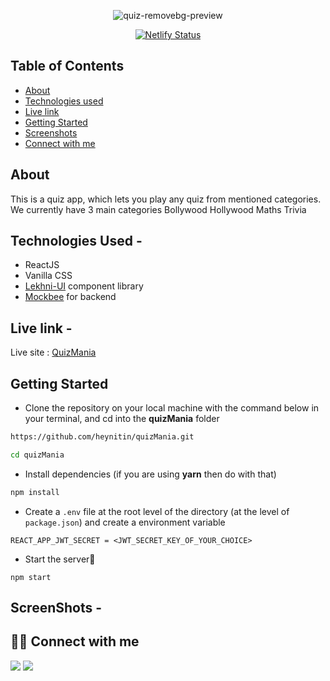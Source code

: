 <div align="center">
 
![quiz-removebg-preview](https://user-images.githubusercontent.com/23723159/173058450-35ad233c-83c9-4964-8fff-053ee5da79ad.png) 

[![Netlify Status](https://api.netlify.com/api/v1/badges/ce39af43-72a2-446a-8330-f534e715f36a/deploy-status)](https://app.netlify.com/sites/buy-with-us/deploys)

</div>

## Table of Contents

- [About](#about)
- [Technologies used](#technologies-used)
- [Live link](#live-link)
- [Getting Started](#getting-started)
- [Screenshots](#screenshots)
- [Connect with me](#-connect-with-me)


## About

This is a quiz app, which lets you play any quiz from mentioned categories.
We currently have 3 main categories
Bollywood
Hollywood
Maths Trivia

 
## Technologies Used - 
- ReactJS
- Vanilla CSS
- [Lekhni-UI](https://github.com/HeyNitin/Lekhni-UI) component library
- [Mockbee](https://github.com/neogcamp/mockBee) for backend


## Live link - 
Live site : [QuizMania](https://quizmaniaaa.netlify.app/)

## Getting Started

- Clone the repository on your local machine with the command below in your terminal, and cd into the **quizMania** folder

```sh
https://github.com/heynitin/quizMania.git

cd quizMania
```

- Install dependencies (if you are using **yarn** then do with that)

```sh
npm install
```

- Create a `.env` file at the root level of the directory (at the level of `package.json`) and create a environment variable

```
REACT_APP_JWT_SECRET = <JWT_SECRET_KEY_OF_YOUR_CHOICE>
```

- Start the server🚀

```
npm start
```

## ScreenShots - 



## 👨‍💻 Connect with me

<a href="https://twitter.com/07_Nitin_07"><img src="https://img.shields.io/badge/Twitter-1DA1F2?style=for-the-badge&logo=twitter&logoColor=white"/></a>
<a href="https://www.linkedin.com/in/heynitin/"><img src="https://img.shields.io/badge/LinkedIn-0077B5?style=for-the-badge&logo=linkedin&logoColor=white"/></a>
